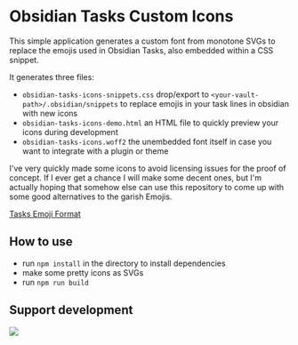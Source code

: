 # Obsidian Tasks Custom Icons

This simple application generates a custom font from monotone SVGs to replace the emojis used in Obsidian Tasks, also embedded within a CSS snippet.

It generates three files:

- `obsidian-tasks-icons-snippets.css`
drop/export to `<your-vault-path>/.obsidian/snippets` to replace emojis in your task lines in obsidian with new icons
- `obsidian-tasks-icons-demo.html`
an HTML file to quickly preview your icons during development
- `obsidian-tasks-icons.woff2`
the unembedded font itself in case you want to integrate with a plugin or theme

I've very quickly made some icons to avoid licensing issues for the proof of concept. If I ever get a chance I will make some decent ones, but I'm actually hoping that somehow else can use this repository to come up with some good alternatives to the garish Emojis.

[Tasks Emoji Format](https://publish.obsidian.md/tasks/Reference/Task+Formats/Tasks+Emoji+Format)

## How to use
- run `npm install` in the directory to install dependencies
- make some pretty icons as SVGs
- run `npm run build`

## Support development
<a href="https://www.buymeacoffee.com/replete"><img src="https://img.buymeacoffee.com/button-api/?text=Buy me a coffee&emoji=&slug=replete&button_colour=BD5FFF&font_colour=ffffff&font_family=Poppins&outline_colour=000000&coffee_colour=FFDD00" /></a>